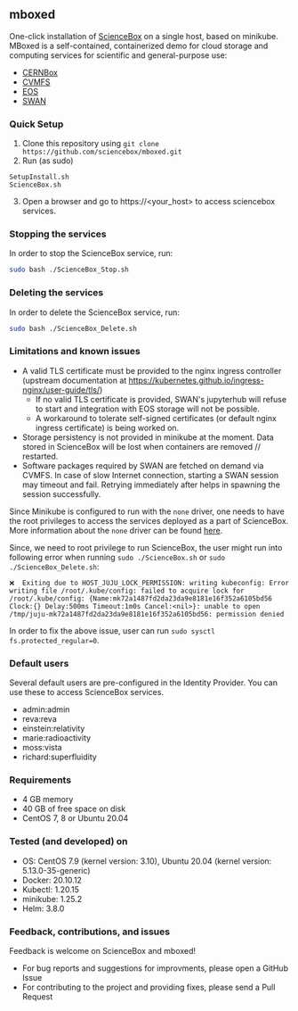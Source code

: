 ## mboxed

One-click installation of [ScienceBox](https://github.com/sciencebox/sciencebox) on a single host, based on minikube. MBoxed is a self-contained, containerized demo for cloud storage and computing services for scientific and general-purpose use:

* [CERNBox](https://cernbox.web.cern.ch)
* [CVMFS](https://cvmfs.web.cern.ch)
* [EOS](https://eos.web.cern.ch)
* [SWAN](https://swan.web.cern.ch)


### Quick Setup
1. Clone this repository using `git clone https://github.com/sciencebox/mboxed.git`
2. Run (as sudo)
  ```
  SetupInstall.sh
  ScienceBox.sh
  ```
3. Open a browser and go to https://<your_host> to access sciencebox services.


### Stopping the services

In order to stop the ScienceBox service, run:

```bash
sudo bash ./ScienceBox_Stop.sh
```

### Deleting the services

In order to delete the ScienceBox service, run:

```bash
sudo bash ./ScienceBox_Delete.sh
```

### Limitations and known issues
- A valid TLS certificate must be provided to the nginx ingress controller (upstream documentation at https://kubernetes.github.io/ingress-nginx/user-guide/tls/)
  - If no valid TLS certificate is provided, SWAN's jupyterhub will refuse to start and integration with EOS storage will not be possible.
  - A workaround to tolerate self-signed certificates (or default nginx ingress certificate) is being worked on.
- Storage persistency is not provided in minikube at the moment. Data stored in ScienceBox will be lost when containers are removed // restarted.
- Software packages required by SWAN are fetched on demand via CVMFS. In case of slow Internet connection, starting a SWAN session may timeout and fail. Retrying immediately after helps in spawning the session successfully.

Since Minikube is configured to run with the `none` driver, one needs to have the root privileges to access the services deployed as a part of ScienceBox. More information about the `none` driver can be found [here](https://minikube.sigs.k8s.io/docs/drivers/none/).

Since, we need to root privilege to run ScienceBox, the user might run into following error when running `sudo ./ScienceBox.sh` or `sudo ./ScienceBox_Delete.sh`:

```
❌  Exiting due to HOST_JUJU_LOCK_PERMISSION: writing kubeconfig: Error writing file /root/.kube/config: failed to acquire lock for /root/.kube/config: {Name:mk72a1487fd2da23da9e8181e16f352a6105bd56 Clock:{} Delay:500ms Timeout:1m0s Cancel:<nil>}: unable to open /tmp/juju-mk72a1487fd2da23da9e8181e16f352a6105bd56: permission denied
```

In order to fix the above issue, user can run `sudo sysctl fs.protected_regular=0`. 

### Default users
Several default users are pre-configured in the Identity Provider. You can use these to access ScienceBox services.
- admin:admin
- reva:reva
- einstein:relativity
- marie:radioactivity
- moss:vista
- richard:superfluidity


### Requirements
- 4 GB memory
- 40 GB of free space on disk
- CentOS 7, 8 or Ubuntu 20.04


### Tested (and developed) on
- OS: CentOS 7.9 (kernel version: 3.10), Ubuntu 20.04 (kernel version: 5.13.0-35-generic)
- Docker: 20.10.12
- Kubectl: 1.20.15
- minikube: 1.25.2
- Helm: 3.8.0


### Feedback, contributions, and issues
Feedback is welcome on ScienceBox and mboxed!
- For bug reports and suggestions for improvments, please open a GitHub Issue
- For contributing to the project and providing fixes, please send a Pull Request
